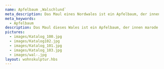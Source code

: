 ```yaml
---
name: Apfelbaum ,Walschlund`
meta_description: Das Maul eines Nordwales ist ein Apfelbaum, der innen marode war.
meta_keywords:
  - Apfelbaum
description: Das Maul dieses Wales ist ein Apfelbaum, der innen marode war.
pictures:
  - images/Katalog_100.jpg
  - images/Katalog102.jpg
  - images/Katalog_101.jpg
  - images/Katalog_103.jpg
  - images/wal-.jpg
layout: wohnskulptur.hbs
---
```

